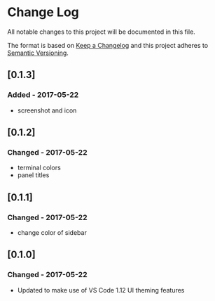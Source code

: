 # Change Log
All notable changes to this project will be documented in this file.

The format is based on [Keep a Changelog](http://keepachangelog.com/)
and this project adheres to [Semantic Versioning](http://semver.org/).

## [0.1.3]
### Added - 2017-05-22
- screenshot and icon

## [0.1.2]
### Changed - 2017-05-22
- terminal colors
- panel titles

## [0.1.1]
### Changed - 2017-05-22
- change color of sidebar

## [0.1.0]
### Changed - 2017-05-22
- Updated to make use of VS Code 1.12 UI theming features
